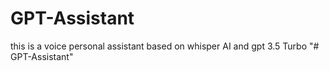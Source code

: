 # GPT-Assistant
this is a voice personal assistant based on whisper AI and gpt 3.5 Turbo
"# GPT-Assistant" 

